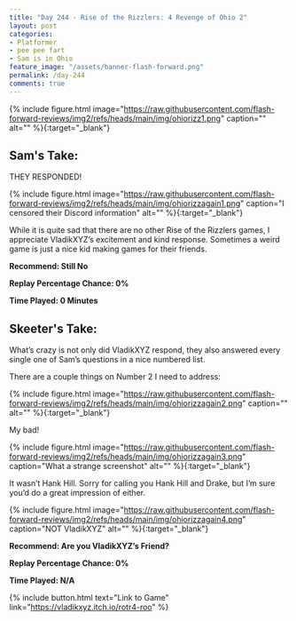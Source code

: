```yaml
---
title: "Day 244 - Rise of the Rizzlers: 4 Revenge of Ohio 2"
layout: post
categories:
- Platformer
- pee pee fart
- Sam is in Ohio
feature_image: "/assets/banner-flash-forward.png"
permalink: /day-244
comments: true
---
```


{% include figure.html image="https://raw.githubusercontent.com/flash-forward-reviews/img2/refs/heads/main/img/ohiorizz1.png" caption="" alt="" %}{:target="_blank"}
 
## Sam's Take:

THEY RESPONDED!

{% include figure.html image="https://raw.githubusercontent.com/flash-forward-reviews/img2/refs/heads/main/img/ohiorizzagain1.png" caption="I censored their Discord information" alt="" %}{:target="_blank"}

While it is quite sad that there are no other Rise of the Rizzlers games, I appreciate VladikXYZ’s excitement and kind response. Sometimes a weird game is just a nice kid making games for their friends. 

**Recommend: Still No**

**Replay Percentage Chance: 0%**

**Time Played: 0 Minutes** 

## Skeeter's Take:

What’s crazy is not only did VladikXYZ respond, they also answered every single one of Sam’s questions in a nice numbered list. 

There are a couple things on Number 2 I need to address: 

{% include figure.html image="https://raw.githubusercontent.com/flash-forward-reviews/img2/refs/heads/main/img/ohiorizzagain2.png" caption="" alt="" %}{:target="_blank"}

My bad! 

{% include figure.html image="https://raw.githubusercontent.com/flash-forward-reviews/img2/refs/heads/main/img/ohiorizzagain3.png" caption="What a strange screenshot" alt="" %}{:target="_blank"}

It wasn’t Hank Hill. Sorry for calling you Hank Hill and Drake, but I’m sure you’d do a great impression of either. 

{% include figure.html image="https://raw.githubusercontent.com/flash-forward-reviews/img2/refs/heads/main/img/ohiorizzagain4.png" caption="NOT VladikXYZ" alt="" %}{:target="_blank"}

**Recommend: Are you VladikXYZ’s Friend?**

**Replay Percentage Chance: 0%**

**Time Played: N/A** 

{% include button.html text="Link to Game" link="https://vladikxyz.itch.io/rotr4-roo" %}